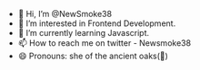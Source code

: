 - 👋 Hi, I’m @NewSmoke38
- 👀 I’m interested in Frontend Development.
- 🌱 I’m currently learning Javascript.
- 📫 How to reach me on twitter - Newsmoke38
- 😄 Pronouns: she of the ancient oaks(🍁)

<!---
NewSmoke38/NewSmoke38 is a ✨ special ✨ repository because its `README.md` (this file) appears on your GitHub profile.
You can click the Preview link to take a look at your changes.
--->

